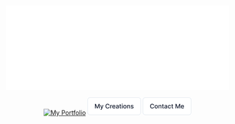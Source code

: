
<p align="center">
  <img src="https://github.com/Pcoi94/Pcoi94/blob/main/watermark.png?raw=true" alt="Watermark"/>
</p>

<p align="center">
  <a href="https://pcoiscript.xyz"><img src="https://github.com/Pcoi94/Pcoi94/blob/main/buttons/myPorfolio.png?raw=true" alt="My Portfolio"/></a>
  <a href="https://pcoiscript.xyz"><img src="https://github.com/Pcoi94/Pcoi94/blob/main/buttons/myCreations.png?raw=true" alt="My Creations"/></a>
  <a href="https://pcoiscript.xyz"><img src="https://github.com/Pcoi94/Pcoi94/blob/main/buttons/contactMe.png?raw=true" alt="Contact Me"/></a>
</p>
